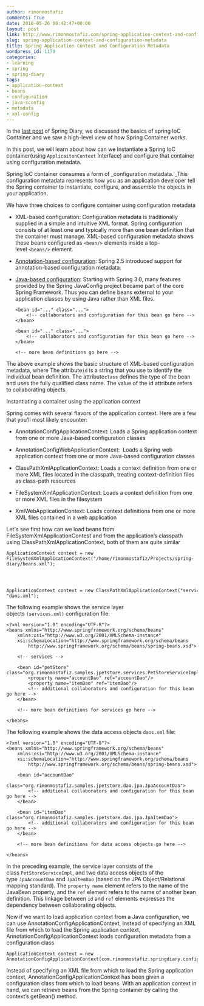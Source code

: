 ```yaml
---
author: rimonmostafiz
comments: true
date: 2018-05-26 06:42:47+00:00
layout: post
link: http://www.rimonmostafiz.com/spring-application-context-and-configuration-metadata/
slug: spring-application-context-and-configuration-metadata
title: Spring Application Context and Configuration Metadata
wordpress_id: 1179
categories:
- learning
- spring
- spring-diary
tags:
- application-context
- beans
- configuration
- java-sconfig
- metadata
- xml-config
---
```


In the [last post](https://wp.me/p94Vft-io) of Spring Diary, we discussed the basics of spring IoC Container and we saw a high-level view of how Spring Container works.

In this post, we will learn about how can we Instantiate a Spring IoC container(using `ApplicaitonContext` Interface) and configure that container using configuration metadata.

Spring IoC container consumes a form of _configuration metadata. _This configuration metadata represents how you as an application developer tell the Spring container to instantiate, configure, and assemble the objects in your application.

We have three choices to configure container using configuration metadata



 	
  * XML-based configuration: Configuration metadata is traditionally supplied in a simple and intuitive XML format. Spring configuration consists of at least one and typically more than one bean definition that the container must manage. XML-based configuration metadata shows these beans configured as `<bean/>` elements inside a top-level `<beans/>` element.

 	
  * [Annotation-based configuration](https://docs.spring.io/spring/docs/current/spring-framework-reference/core.html#beans-annotation-config): Spring 2.5 introduced support for annotation-based configuration metadata.

 	
  * [Java-based configuration](https://docs.spring.io/spring/docs/current/spring-framework-reference/core.html#beans-java): Starting with Spring 3.0, many features provided by the Spring JavaConfig project became part of the core Spring Framework. Thus you can define beans external to your application classes by using Java rather than XML files.



    
    <?xml version="1.0" encoding="UTF-8"?>
    <beans xmlns="http://www.springframework.org/schema/beans"
        xmlns:xsi="http://www.w3.org/2001/XMLSchema-instance"
        xsi:schemaLocation="http://www.springframework.org/schema/beans
            http://www.springframework.org/schema/beans/spring-beans.xsd">
    
        <bean id="..." class="...">
            <!-- collaborators and configuration for this bean go here -->
        </bean>
    
        <bean id="..." class="...">
            <!-- collaborators and configuration for this bean go here -->
        </bean>
    
        <!-- more bean definitions go here -->
    
    </beans>


The above example shows the basic structure of XML-based configuration metadata, where The attribute`id` is a string that you use to identify the individual bean definition. The attribute`class` defines the type of the bean and uses the fully qualified class name. The value of the id attribute refers to collaborating objects.


Instantiating a container using the application context


Spring comes with several flavors of the application context. Here are a few that you’ll most likely encounter:



 	
  * AnnotationConfigApplicationContext: Loads a Spring application context from one or more Java-based configuration classes

 	
  * AnnotationConfigWebApplicationContext:  Loads a Spring web application context from one or more Java-based configuration classes

 	
  * ClassPathXmlApplicationContext: Loads a context definition from one or more XML files located in the classpath, treating context-definition files as class-path resources

 	
  * FileSystemXmlApplicationContext: Loads a context definition from one or more XML files in the filesystem

 	
  * XmlWebApplicationContext: Loads context definitions from one or more XML files contained in a web application


Let's see first how can we load beans from FileSystemXmlApplicationContest and from the application’s classpath using ClassPathXmlApplicationContext, both of them are quite similar

    
    ApplicationContext context = new FileSystemXmlApplicationContext("/home/rimonmostafiz/Projects/spring-diary/beans.xml");



    
    ApplicationContext context = new ClassPathXmlApplicationContext("service.xml", "daos.xml");


The following example shows the service layer objects `(services.xml)` configuration file:

    
    <?xml version="1.0" encoding="UTF-8"?>
    <beans xmlns="http://www.springframework.org/schema/beans"
        xmlns:xsi="http://www.w3.org/2001/XMLSchema-instance"
        xsi:schemaLocation="http://www.springframework.org/schema/beans
            http://www.springframework.org/schema/beans/spring-beans.xsd">
    
        <!-- services -->
    
        <bean id="petStore" class="org.rimonmostafiz.samples.jpetstore.services.PetStoreServiceImpl">
            <property name="accountDao" ref="accountDao"/>
            <property name="itemDao" ref="itemDao"/>
            <!-- additional collaborators and configuration for this bean go here -->
        </bean>
    
        <!-- more bean definitions for services go here -->
    
    </beans>


The following example shows the data access objects `daos.xml` file:

    
    <?xml version="1.0" encoding="UTF-8"?>
    <beans xmlns="http://www.springframework.org/schema/beans"
        xmlns:xsi="http://www.w3.org/2001/XMLSchema-instance"
        xsi:schemaLocation="http://www.springframework.org/schema/beans
            http://www.springframework.org/schema/beans/spring-beans.xsd">
    
        <bean id="accountDao"
            class="org.rimonmostafiz.samples.jpetstore.dao.jpa.JpaAccountDao">
            <!-- additional collaborators and configuration for this bean go here -->
        </bean>
    
        <bean id="itemDao" class="org.rimonmostafiz.samples.jpetstore.dao.jpa.JpaItemDao">
            <!-- additional collaborators and configuration for this bean go here -->
        </bean>
    
        <!-- more bean definitions for data access objects go here -->
    
    </beans>


In the preceding example, the service layer consists of the class `PetStoreServiceImpl`, and two data access objects of the type `JpaAccountDao` and `JpaItemDao` (based on the JPA Object/Relational mapping standard). The `property name` element refers to the name of the JavaBean property, and the `ref` element refers to the name of another bean definition. This linkage between `id` and `ref` elements expresses the dependency between collaborating objects.

Now if we want to load application context from a Java configuration, we can use AnnotationConfigApplicationContext, Instead of specifying an XML file from which to load the Spring application context, AnnotationConfigApplicationContext loads configuration metadata from a configuration class

    
    ApplicationContext context = new AnnotationConfigApplicationContext(com.rimonmostafiz.springdiary.config.AppConfig.class);


Instead of specifying an XML file from which to load the Spring application context,
AnnotationConfigApplicationContext has been given a configuration class from
which to load beans. With an application context in hand, we can retrieve beans from the Spring container by calling the context’s getBean() method.

